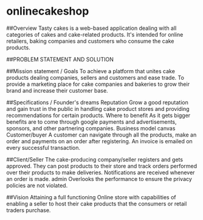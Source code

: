 # onlinecakeshop
##Overview
Tasty cakes is a web-based application dealing with all categories of cakes and cake-related products. It's intended for online retailers, baking companies and customers who consume the cake products.




##PROBLEM STATEMENT AND SOLUTION


##Mission statement / Goals
To achieve a platform that unites cake products dealing companies, sellers and customers and ease trade.
To provide a marketing place for cake companies and bakeries to grow their brand and increase their customer base.


##Specifications / Founder's dreams
Reputation
Grow a good reputation and gain trust in the public in handling cake product stores and providing recommendations for certain products.
Where to benefit
As it gets bigger benefits are to come through google payments and advertisements, sponsors, and other partnering companies.
Business model canvas
Customer/buyer
A customer can navigate through all the products, make an order and payments on an order after registering. An invoice is emailed on every successful transaction.



##Client/Seller
The cake-producing company/seller registers and gets approved. They can post products to their store and track orders performed over their products to make deliveries. Notifications are received whenever an order is made.
admin
Overlooks the performance to ensure the privacy policies are not violated.

##Vision
	Attaining a full functioning Online store with capabilities of enabling a seller to host their cake products that the consumers or retail traders purchase.
